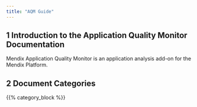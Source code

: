 ```yaml
---
title: "AQM Guide"
---
```


## 1 Introduction to the Application Quality Monitor Documentation

Mendix Application Quality Monitor is an application analysis add-on for the Mendix Platform.

## 2 Document Categories

{{% category_block %}}
